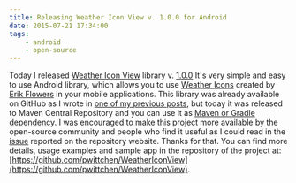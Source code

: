 ```yaml
---
title: Releasing Weather Icon View v. 1.0.0 for Android
date: 2015-07-21 17:34:00
tags:
	- android
	- open-source
---
```


Today I released [Weather Icon View](https://github.com/pwittchen/WeatherIconView) library v. [1.0.0](https://github.com/pwittchen/WeatherIconView/releases/tag/v1.0.0) It's very simple and easy to use Android library, which allows you to use [Weather Icons](https://github.com/erikflowers/weather-icons/) created by [Erik Flowers](https://github.com/erikflowers) in your mobile applications. This library was already available on GitHub as I wrote in [one of my previous posts](http://blog.wittchen.biz.pl/weather-icons-for-android-applications/), but today it was released to Maven Central Repository and you can use it as [Maven or Gradle dependency](https://github.com/pwittchen/WeatherIconView#download). I was encouraged to make this project more available by the open-source community and people who find it useful as I could read in the [issue](https://github.com/pwittchen/WeatherIconView/issues/1) reported on the repository website. Thanks for that. You can find more details, usage examples and sample app in the repository of the project at: [https://github.com/pwittchen/WeatherIconView](https://github.com/pwittchen/WeatherIconView).
